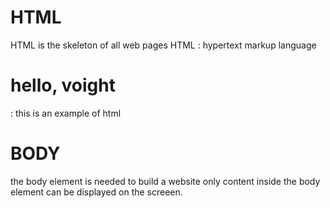 # HTML
HTML  is the skeleton of all web pages
HTML : hypertext markup language 
<h1>hello, voight</h1> : this is an example of html

# BODY
the body element is needed to build a website
only content inside the body element can be displayed on the screeen. 
<body></body>
